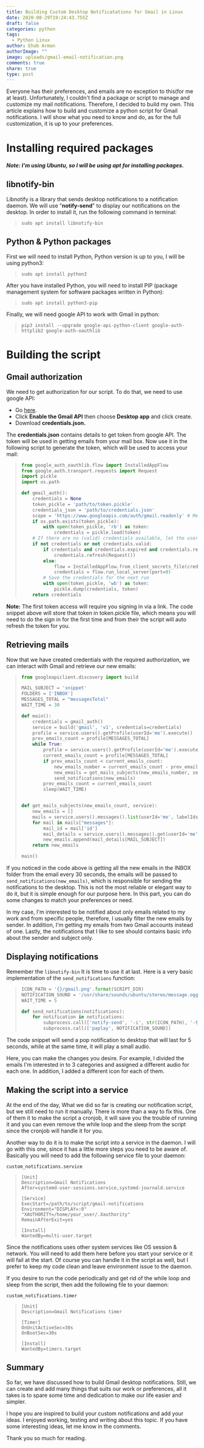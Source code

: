 ```yaml
---
title: Building Custom Desktop Notificatations for Gmail in Linux
date: 2020-08-29T19:24:43.755Z
draft: false
categories: python
tags:
  - Python Linux
author: Ehab Arman
authorImage: ""
image: uploads/gmail-email-notification.png
comments: true
share: true
type: post
---
```

Everyone has their preferences, and emails are no exception to this(for me at least). Unfortunately, I couldn't find a package or script to manage and customize my mail notifications. Therefore, I decided to build my own. This article explains how to build and customize a python script for Gmail notifications. I will show what you need to know and do, as for the full customization, it is up to your preferences.

# Installing required packages

##### Note: I'm using Ubuntu, so I will be using apt for installing packages.

## libnotify-bin

Libnotify is a library that sends desktop notifications to a notification daemon. We will use "**notify-send**" to display our notifications on the desktop. In order to install it, run the following command in terminal:

> `sudo apt install libnotify-bin`

## Python & Python packages

First we will need to install Python, Python version is up to you, I will be using python3:

> `sudo apt install python3`

After you have installed Python, you will need to install PIP (package management system for software packages written in Python):

> `sudo apt install python3-pip`

Finally, we will need google API to work with Gmail in python:

> `pip3 install --upgrade google-api-python-client google-auth-httplib2 google-auth-oauthlib`

# Building the script

## Gmail authorization

We need to get authorization for our script. To do that, we need to use google API:

* Go [here](https://developers.google.com/gmail/api/quickstart/python).
* Click **Enable the Gmail API** then choose **Desktop app** and click create.
* Download **credentials.json.**

The **credentials.json** contains details to get token from google API. The token will be used in getting emails from your mail box. Now use it in the following script to generate the token, which will be used to access your mail:

> ```python
> from google_auth_oauthlib.flow import InstalledAppFlow
> from google.auth.transport.requests import Request
> import pickle
> import os.path
>
> def gmail_auth():
>     credentials = None
>     token_pickle = 'path/to/token.pickle'
>     credentials_json = 'path/to/credentials.json'
>     scope = 'https://www.googleapis.com/auth/gmail.readonly' # Means that your authorization is only for reading the mail
>     if os.path.exists(token_pickle):
>         with open(token_pickle, 'rb') as token:
>             credentials = pickle.load(token)
>     # If there are no (valid) credentials available, let the user log in.
>     if not credentials or not credentials.valid:
>         if credentials and credentials.expired and credentials.refresh_token:
>             credentials.refresh(Request())
>         else:
>             flow = InstalledAppFlow.from_client_secrets_file(credentials_json, scope)
>             credentials = flow.run_local_server(port=0)
>         # Save the credentials for the next run
>         with open(token_pickle, 'wb') as token:
>             pickle.dump(credentials, token)
>     return credentials
> ```

**Note:** The first token access will require you signing in via a link. The code snippet above will store that token in token.pickle file, which means you will need to do the sign in for the first time and from their the script will auto refresh the token for you.

## Retrieving mails

Now that we have created credentials with the required authorization, we can interact with Gmail and retrieve our new emails:

>
>
> ```python
> from googleapiclient.discovery import build
>
> MAIL_SUBJECT = 'snippet'
> FOLDERS = ['INBOX']
> MESSAGES_TOTAL = "messagesTotal"
> WAIT_TIME = 30
>
> def main():
>     credentials = gmail_auth()
>     service = build('gmail', 'v1', credentials=credentials)
>     profile = service.users().getProfile(userId='me').execute()
>     prev_emails_count = profile[MESSAGES_TOTAL]
>     while True:
>         profile = service.users().getProfile(userId='me').execute()
>         current_emails_count = profile[MESSAGES_TOTAL]
>         if prev_emails_count < current_emails_count:
>             new_emails_number = current_emails_count - prev_emails_count
>             new_emails = get_mails_subjects(new_emails_number, service)
>             send_notifications(new_emails)
>         prev_emails_count = current_emails_count
>         sleep(WAIT_TIME)
>
>
> def get_mails_subjects(new_emails_count, service):
>     new_emails = []
>     mails = service.users().messages().list(userId='me', labelIds=FOLDERS, maxResults=new_emails_count).execute()
>     for mail in mails["messages"]:
>         mail_id = mail['id']
>         mail_details = service.users().messages().get(userId='me', id=mail_id).execute()
>         new_emails.append(mail_details[MAIL_SUBJECT])
>     return new_emails
>
> main()
> ```

If you noticed in the code above is getting all the new emails in the INBOX folder from the email every 30 seconds, the emails will be passed to `send_notifications(new_emails)`, which is responsible for sending the notifications to the desktop. This is not the most reliable or elegant way to do it, but it is simple enough for our purpose here. In this part, you can do some changes to match your preferences or need.

In my case, I'm interested to be notified about only emails related to my work and from specific people, therefore, I usually filter the new emails by sender. In addition, I'm getting my emails from two Gmail accounts instead of one. Lastly, the notifications that I like to see should contains basic info about the sender and subject only.

## Displaying notifications

Remember the `libnotify-bin` It is time to use it at last. Here is a very basic implementation of the `send_notifications` function:

> ```python
> ICON_PATH = '{}/gmail.png'.format(SCRIPT_DIR)
> NOTIFICATION_SOUND = '/usr/share/sounds/ubuntu/stereo/message.ogg'
> WAIT_TIME = 5
>
> def send_notifications(notifications):
>     for notification in notifications:
>         subprocess.call(['notify-send', '-i', str(ICON_PATH), '-t', str(WAIT_TIME * 1000), *[notification]])
>         subprocess.call(['paplay', NOTIFICATION_SOUND])
> ```

The code snippet will send a pop notification to desktop that will last for 5 seconds, while at the same time, it will play a small audio.

Here, you can make the changes you desire. For example, I divided the emails I'm interested in to 3 categories and assigned a different audio for each one. In addition, I added a different icon for each of them.

## Making the script into a service

At the end of the day, What we did so far is creating our notification script, but we still need to run it manually. There is more than a way to fix this. One of them it to make the script a cronjob, it will save you the trouble of running it and you can even remove the while loop and the sleep from the script since the cronjob will handle it for you.

Another way to do it is to make the script into a service in the daemon. I will go with this one, since it has a little more steps you need to be aware of. Basically you will need to add the following service file to your daemon:

`custom_notifications.service`

> ```editorconfig
> [Unit]
> Description=Gmail Notifications
> After=systemd-user-sessions.service,systemd-journald.service
>
> [Service]
> ExecStart=/path/to/script/gmail-notifications
> Environment="DISPLAY=:0" "XAUTHORITY=/home/your_user/.Xauthority"
> RemainAfterExit=yes
>
> [Install]
> WantedBy=multi-user.target
> ```

Since the notifications uses other system services like OS session & network. You will need to add them here before you start your service or it will fail at the start. Of course you can handle it in the script as well, but I prefer to keep my code clean and leave environment issue to the daemon.

If you desire to run the code periodically and get rid of the while loop and sleep from the script, then add the following file to your daemon:

`custom_notifications.timer`

> ```editorconfig
> [Unit]
> Description=Gmail Notifications timer
>
> [Timer]
> OnUnitActiveSec=30s
> OnBootSec=30s
>
> [Install]
> WantedBy=timers.target
> ```





## Summary

So far, we have discussed how to build Gmail desktop notifications. Still, we can create and add many things that suits our work or preferences, all it takes is to spare some time and dedication to make our life easier and simpler.

I hope you are inspired to build your custom notifications and add your ideas. I enjoyed working, testing and writing about this topic. If you have some interesting ideas, let me know in the comments.

Thank you so much for reading.
